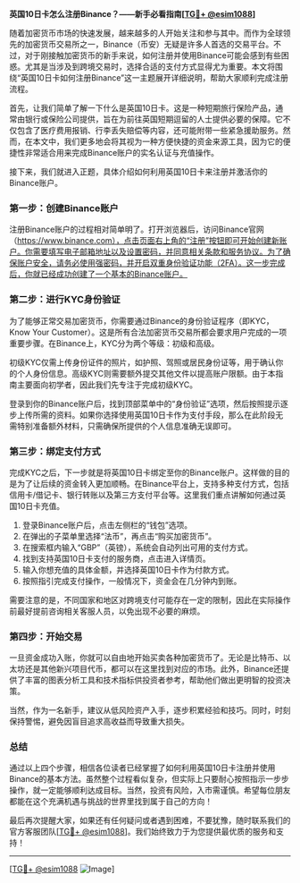 **英国10日卡怎么注册Binance？——新手必看指南[[TG💪+ @esim1088](https://t.me/s/esim1088)]**

随着加密货币市场的快速发展，越来越多的人开始关注和参与其中。而作为全球领先的加密货币交易所之一，Binance（币安）无疑是许多人首选的交易平台。不过，对于刚接触加密货币的新手来说，如何注册并使用Binance可能会感到有些困惑。尤其是当涉及到跨境交易时，选择合适的支付方式显得尤为重要。本文将围绕“英国10日卡如何注册Binance”这一主题展开详细说明，帮助大家顺利完成注册流程。

首先，让我们简单了解一下什么是英国10日卡。这是一种短期旅行保险产品，通常由银行或保险公司提供，旨在为前往英国短期逗留的人士提供必要的保障。它不仅包含了医疗费用报销、行李丢失赔偿等内容，还可能附带一些紧急援助服务。然而，在本文中，我们更多地会将其视为一种方便快捷的资金来源工具，因为它的便捷性非常适合用来完成Binance账户的实名认证与充值操作。

接下来，我们就进入正题，具体介绍如何利用英国10日卡来注册并激活你的Binance账户。

### 第一步：创建Binance账户

注册Binance账户的过程相对简单明了。打开浏览器后，访问Binance官网（https://www.binance.com），点击页面右上角的“注册”按钮即可开始创建新账户。你需要填写电子邮箱地址以及设置密码，并同意相关条款和服务协议。为了确保账户安全，请务必使用强密码，并开启双重身份验证功能（2FA）。这一步完成后，你就已经成功创建了一个基本的Binance账户。

### 第二步：进行KYC身份验证

为了能够正常交易加密货币，你需要通过Binance的身份验证程序（即KYC，Know Your Customer）。这是所有合法加密货币交易所都会要求用户完成的一项重要步骤。在Binance上，KYC分为两个等级：初级和高级。

初级KYC仅需上传身份证件的照片，如护照、驾照或居民身份证等，用于确认你的个人身份信息。高级KYC则需要额外提交其他文件以提高账户限额。由于本指南主要面向初学者，因此我们先专注于完成初级KYC。

登录到你的Binance账户后，找到顶部菜单中的“身份验证”选项，然后按照提示逐步上传所需的资料。如果你选择使用英国10日卡作为支付手段，那么在此阶段无需特别准备额外材料，只需确保所提供的个人信息准确无误即可。

### 第三步：绑定支付方式

完成KYC之后，下一步就是将英国10日卡绑定至你的Binance账户。这样做的目的是为了让后续的资金转入更加顺畅。在Binance平台上，支持多种支付方式，包括信用卡/借记卡、银行转账以及第三方支付平台等。这里我们重点讲解如何通过英国10日卡充值。

1. 登录Binance账户后，点击左侧栏的“钱包”选项。
2. 在弹出的子菜单里选择“法币”，再点击“购买加密货币”。
3. 在搜索框内输入“GBP”（英镑），系统会自动列出可用的支付方式。
4. 找到支持英国10日卡支付的服务商，点击进入详情页。
5. 输入你想充值的具体金额，并选择英国10日卡作为付款方式。
6. 按照指引完成支付操作，一般情况下，资金会在几分钟内到账。

需要注意的是，不同国家和地区对跨境支付可能存在一定的限制，因此在实际操作前最好提前咨询相关客服人员，以免出现不必要的麻烦。

### 第四步：开始交易

一旦资金成功入账，你就可以自由地开始买卖各种加密货币了。无论是比特币、以太坊还是其他新兴项目代币，都可以在这里找到对应的市场。此外，Binance还提供了丰富的图表分析工具和技术指标供投资者参考，帮助他们做出更明智的投资决策。

当然，作为一名新手，建议从低风险资产入手，逐步积累经验和技巧。同时，时刻保持警惕，避免因盲目追求高收益而导致重大损失。

### 总结

通过以上四个步骤，相信各位读者已经掌握了如何利用英国10日卡注册并使用Binance的基本方法。虽然整个过程看似复杂，但实际上只要耐心按照指示一步步操作，就一定能够顺利达成目标。当然，投资有风险，入市需谨慎。希望每位朋友都能在这个充满机遇与挑战的世界里找到属于自己的方向！

最后再次提醒大家，如果还有任何疑问或者遇到困难，不要犹豫，随时联系我们的官方客服团队[[TG💪+ @esim1088](https://t.me/s/esim1088)]。我们始终致力于为您提供最优质的服务和支持！

---

[[TG💪+ @esim1088](https://t.me/s/esim1088) ![Image](https://i.postimg.cc/4NQfJmqS/Snipaste-2025-05-13-00-14-12.png)]